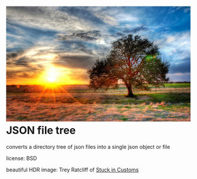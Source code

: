 ![jsonFileTree](https://github.com/victusfate/jsonFileTree/raw/master/jsonFileTree.jpg)
JSON file tree
===

converts a directory tree of json files into a single json object or file

license: BSD

beautiful HDR image: Trey Ratcliff of [Stuck in Customs](http://www.stuckincustoms.com/)

